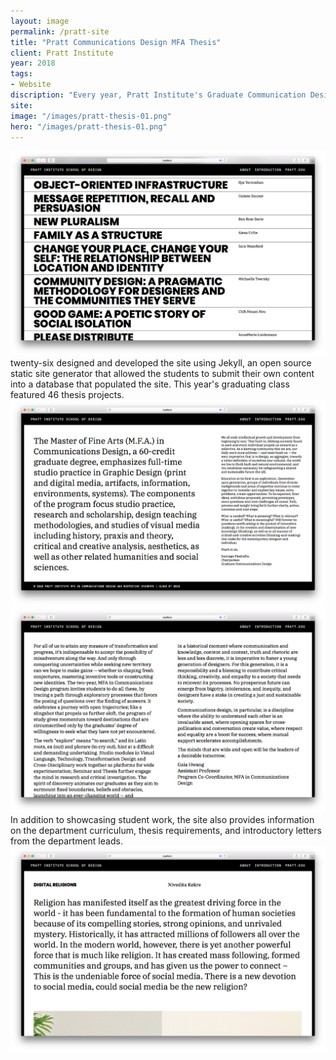 ```yaml
---
layout: image
permalink: /pratt-site
title: "Pratt Communications Design MFA Thesis"
client: Pratt Institute
year: 2018
tags:
- Website
discription: "Every year, Pratt Institute's Graduate Communication Design program publishes a printed publication to showcase the graduating students' work. This year, the department asked us to design a digital publication in place of the traditional printed book that would be available online. Working closely with the department, we created a searchible database that houses detailed descriptions and images of every student's final thesis project."
site:
image: "/images/pratt-thesis-01.png"
hero: "/images/pratt-thesis-01.png"
---
```


<img src="../images/pratt-02.png">
<div class="caption">
twenty-six designed and developed the site using Jekyll, an open source static site generator that allowed the students to submit their own content into a database that populated the site. This year's graduating class featured 46 thesis projects.

</div>

<section class="clear"></section>

<div class="left"><img src="/images/pratt-03.png"></div>
<div class="right"><img src="/images/pratt-04.png"></div>
<div class="right caption">
In addition to showcasing student work, the site also provides information on the department curriculum, thesis requirements, and introductory letters from the department leads.

</div>

<img src="/images/pratt-05.png">
